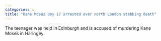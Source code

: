 ```yaml
---
categories: i
title: "Kane Moses Boy 17 arrested over north London stabbing death"
---
```

The teenager was held in Edinburgh and is accused of murdering Kane Moses in Haringey.
